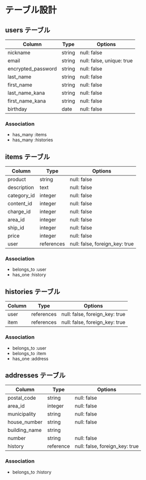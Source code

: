 # テーブル設計

## users テーブル

|Column             |Type   |Options                  |
|-------------------|-------|-------------------------|
|nickname           |string |null: false              |
|email              |string |null: false, unique: true|
|encrypted_password |string |null: false              |
|last_name          |string |null: false              |
|first_name         |string |null: false              |
|last_name_kana     |string |null: false              |
|first_name_kana    |string |null: false              |
|birthday           |date   |null: false              |

### Association
- has_many :items
- has_many :histories

## items テーブル

|Column     |Type       |Options                        |
|-----------|-----------|-------------------------------|
|product    |string     |null: false                    |
|description|text       |null: false                    |
|category_id|integer    |null: false                    |
|content_id |integer    |null: false                    |
|charge_id  |integer    |null: false                    |
|area_id    |integer    |null: false                    |
|ship_id    |integer    |null: false                    |
|price      |integer    |null: false                    |
|user       |references |null: false, foreign_key: true |

### Association
- belongs_to :user
- has_one :history

## histories テーブル

|Column |Type       |Options                        |
|-------|-----------|-------------------------------|
|user   |references |null: false, foreign_key: true |
|item   |references |null: false, foreign_key: true |

### Association
- belongs_to :user
- belongs_to :item
- has_one :address

## addresses テーブル

|Column       |Type     |Options                        |
|-------------|---------|-------------------------------|
|postal_code  |string   |null: false                    |
|area_id      |integer  |null: false                    |
|municipality |string   |null: false                    |
|house_number |string   |null: false                    |
|building_name|string   |                               |
|number       |string   |null: false                    |
|history      |reference|null: false, foreign_key: true |

### Association
- belongs_to :history
